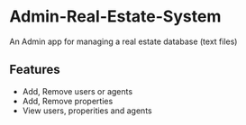 # Admin-Real-Estate-System
  An Admin app for managing a real estate database (text files) 
## Features
- Add, Remove users or agents
- Add, Remove properties
- View users, properities and agents
